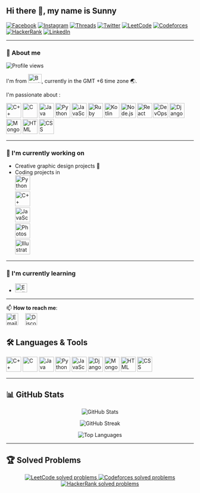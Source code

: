 ## Hi there 👋, my name is Sunny

[![Facebook](https://img.shields.io/badge/Facebook-1877F2?style=for-the-badge&logo=facebook&logoColor=white)](https://www.facebook.com/none.3030)
[![Instagram](https://img.shields.io/badge/Instagram-E4405F?style=for-the-badge&logo=instagram&logoColor=white)](https://www.instagram.com/_iam_sunnu_/)
[![Threads](https://img.shields.io/badge/Threads-000000?style=for-the-badge&logo=threads&logoColor=white)](https://www.threads.net/@_iam_sunnu_)
[![Twitter](https://img.shields.io/badge/Twitter-000000?style=for-the-badge&logo=x&logoColor=white)](https://x.com/sunnuvau)
[![LeetCode](https://img.shields.io/badge/LeetCode-FFA116?style=for-the-badge&logo=leetcode&logoColor=black)](https://leetcode.com/u/aByssFanG/)
[![Codeforces](https://img.shields.io/badge/Codeforces-1F8ACB?style=for-the-badge&logo=codeforces&logoColor=white)](https://codeforces.com/profile/saniahmed0480)
[![HackerRank](https://img.shields.io/badge/HackerRank-2EC866?style=for-the-badge&logo=hackerrank&logoColor=white)](https://www.hackerrank.com/profile/saniahmed0480)
[![LinkedIn](https://img.shields.io/badge/LinkedIn-0077B5?style=for-the-badge&logo=linkedin&logoColor=white)](https://www.linkedin.com/in/md-yeasin-hasan-sunny2006/)

---

### 👤 About me  
![Profile views](https://komarev.com/ghpvc/?username=Sunny&label=Profile%20views&color=0e75b6&style=flat)

I'm from <img src="https://upload.wikimedia.org/wikipedia/commons/thumb/f/f9/Flag_of_Bangladesh.svg/120px-Flag_of_Bangladesh.svg.png" alt="Bangladesh Flag" width="36" height="24" />, currently in the GMT +6 time zone 🌏.

 
I'm passionate about :
<p align="left"> 
  <img src="https://cdn.jsdelivr.net/gh/devicons/devicon/icons/cplusplus/cplusplus-original.svg" alt="C++" width="40" height="40"/> 
  <img src="https://cdn.jsdelivr.net/gh/devicons/devicon/icons/c/c-original.svg" alt="C" width="40" height="40"/> 
  <img src="https://cdn.jsdelivr.net/gh/devicons/devicon/icons/java/java-original.svg" alt="Java" width="40" height="40"/> 
  <img src="https://cdn.jsdelivr.net/gh/devicons/devicon/icons/python/python-original.svg" alt="Python" width="40" height="40"/> 
  <img src="https://cdn.jsdelivr.net/gh/devicons/devicon/icons/javascript/javascript-original.svg" alt="JavaScript" width="40" height="40"/> 
  <img src="https://cdn.jsdelivr.net/gh/devicons/devicon/icons/ruby/ruby-original.svg" alt="Ruby" width="40" height="40"/>
  <img src="https://cdn.jsdelivr.net/gh/devicons/devicon/icons/kotlin/kotlin-original.svg" alt="Kotlin" width="40" height="40"/>
  <img src="https://cdn.jsdelivr.net/gh/devicons/devicon/icons/nodejs/nodejs-original.svg" alt="Node.js" width="40" height="40"/>
  <img src="https://cdn.jsdelivr.net/gh/devicons/devicon/icons/react/react-original.svg" alt="React" width="40" height="40"/>
  <img src="https://cdn.jsdelivr.net/gh/devicons/devicon/icons/docker/docker-original.svg" alt="DevOps" width="40" height="40"/>
  <img src="https://cdn.jsdelivr.net/gh/devicons/devicon/icons/django/django-plain.svg" alt="Django" width="40" height="40"/> 
  <img src="https://cdn.jsdelivr.net/gh/devicons/devicon/icons/mongodb/mongodb-original.svg" alt="MongoDB" width="40" height="40"/> 
  <img src="https://cdn.jsdelivr.net/gh/devicons/devicon/icons/html5/html5-original.svg" alt="HTML" width="40" height="40"/> 
  <img src="https://cdn.jsdelivr.net/gh/devicons/devicon/icons/css3/css3-original.svg" alt="CSS" width="40" height="40"/> 
</p>


---

### 🔭 I'm currently working on  
- Creative graphic design projects 🎨  
- Coding projects in  
  <img src="https://cdn.jsdelivr.net/gh/devicons/devicon/icons/python/python-original.svg" alt="Python" width="40" height="40" style="display:inline-block; margin-right:15px;" />  
  <img src="https://cdn.jsdelivr.net/gh/devicons/devicon/icons/cplusplus/cplusplus-original.svg" alt="C++" width="40" height="40" style="display:inline-block; margin-right:15px;" />  
  <img src="https://cdn.jsdelivr.net/gh/devicons/devicon/icons/javascript/javascript-original.svg" alt="JavaScript" width="40" height="40" style="display:inline-block; margin-right:15px;" />  
  <img src="https://upload.wikimedia.org/wikipedia/commons/thumb/a/af/Adobe_Photoshop_CC_icon.svg/1024px-Adobe_Photoshop_CC_icon.svg.png" alt="Photoshop" width="40" height="40" style="display:inline-block; margin-right:15px;" />  
  <img src="https://upload.wikimedia.org/wikipedia/commons/thumb/f/fb/Adobe_Illustrator_CC_icon.svg/1024px-Adobe_Illustrator_CC_icon.svg.png" alt="Illustrator" width="40" height="40" style="display:inline-block;" />







---

### 🌱 I'm currently learning  
- <img src="https://cdn.jsdelivr.net/gh/hjnilsson/country-flags/svg/gb.svg" alt="English" width="32" height="24" />

---

📫 **How to reach me**:  
<a href="mailto:saniahmed0480@gmail.com" target="_blank" title="Email me" style="display:inline-block; margin-right:15px;">
  <img src="https://cdn-icons-png.flaticon.com/32/732/732200.png" alt="Email" width="32" height="32" />
</a>
<a href="https://discord.gg/4VqtHEAD" target="_blank" title="Discord" style="display:inline-block;">
  <img src="https://cdn-icons-png.flaticon.com/32/2111/2111370.png" alt="Discord" width="32" height="32" />
</a>



## 🛠 Languages & Tools  

<p align="left"> 
  <img src="https://cdn.jsdelivr.net/gh/devicons/devicon/icons/cplusplus/cplusplus-original.svg" alt="C++" width="40" height="40"/> 
  <img src="https://cdn.jsdelivr.net/gh/devicons/devicon/icons/c/c-original.svg" alt="C" width="40" height="40"/> 
  <img src="https://cdn.jsdelivr.net/gh/devicons/devicon/icons/java/java-original.svg" alt="Java" width="40" height="40"/> 
  <img src="https://cdn.jsdelivr.net/gh/devicons/devicon/icons/python/python-original.svg" alt="Python" width="40" height="40"/> 
  <img src="https://cdn.jsdelivr.net/gh/devicons/devicon/icons/javascript/javascript-original.svg" alt="JavaScript" width="40" height="40"/> 
  <img src="https://cdn.jsdelivr.net/gh/devicons/devicon/icons/django/django-plain.svg" alt="Django" width="40" height="40"/> 
  <img src="https://cdn.jsdelivr.net/gh/devicons/devicon/icons/mongodb/mongodb-original.svg" alt="MongoDB" width="40" height="40"/> 
  <img src="https://cdn.jsdelivr.net/gh/devicons/devicon/icons/html5/html5-original.svg" alt="HTML" width="40" height="40"/> 
  <img src="https://cdn.jsdelivr.net/gh/devicons/devicon/icons/css3/css3-original.svg" alt="CSS" width="40" height="40"/> 
</p>

---

## 📊 GitHub Stats

<p align="center">
  <img src="https://github-readme-stats.vercel.app/api?username=Sunny&show_icons=true&theme=tokyonight" alt="GitHub Stats" />
</p>



<p align="center">
  <img src="https://github-readme-streak-stats.herokuapp.com/?user=Sunny&theme=tokyonight" alt="GitHub Streak" />
</p>

<p align="center">
  <img src="https://github-readme-stats.vercel.app/api/top-langs/?username=Sunny&layout=compact&theme=tokyonight&langs_count=3&hide=javascript,html,css,php,ruby,go,kotlin,typescript,swift,scala,perl&custom_language_cplusplus=70&custom_language_c=20&custom_language_java=10" alt="Top Languages" />
</p>

---

## 🏆 Solved Problems

<p align="center">
  <a href="https://leetcode.com/u/aByssFanG/" target="_blank">
    <img src="https://img.shields.io/badge/LeetCode-{{leetcode_solved}}-FFA116?style=for-the-badge&logo=leetcode&logoColor=black" alt="LeetCode solved problems" />
  </a>
  <a href="https://codeforces.com/profile/saniahmed0480" target="_blank">
    <img src="https://img.shields.io/badge/Codeforces-{{codeforces_solved}}-1F8ACB?style=for-the-badge&logo=codeforces&logoColor=white" alt="Codeforces solved problems" />
  </a>
  <a href="https://www.hackerrank.com/profile/saniahmed0480" target="_blank">
    <img src="https://img.shields.io/badge/HackerRank-{{hackerrank_solved}}-2EC866?style=for-the-badge&logo=hackerrank&logoColor=white" alt="HackerRank solved problems" />
  </a>
</p>

